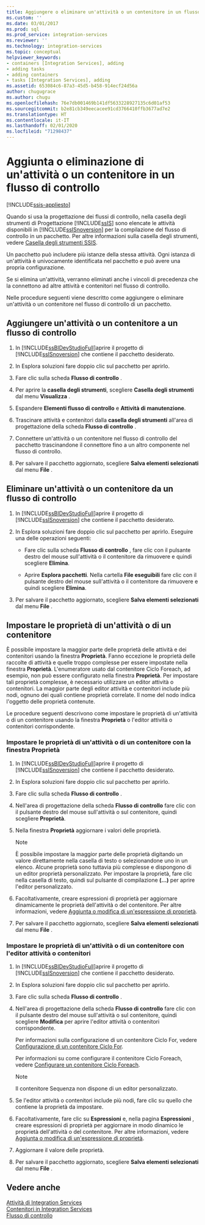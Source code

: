 ```yaml
---
title: Aggiungere o eliminare un'attività o un contenitore in un flusso di controllo | Microsoft Docs
ms.custom: ''
ms.date: 03/01/2017
ms.prod: sql
ms.prod_service: integration-services
ms.reviewer: ''
ms.technology: integration-services
ms.topic: conceptual
helpviewer_keywords:
- containers [Integration Services], adding
- adding tasks
- adding containers
- tasks [Integration Services], adding
ms.assetid: 653084c6-87a3-45d5-b458-914ecf24d56a
author: chugugrace
ms.author: chugu
ms.openlocfilehash: 76e7db001469b141df5633228927135c6d01af53
ms.sourcegitcommit: b2e81cb349eecacee91cd3766410ffb3677ad7e2
ms.translationtype: HT
ms.contentlocale: it-IT
ms.lasthandoff: 02/01/2020
ms.locfileid: "71298437"
---
```

# <a name="add-or-delete-a-task-or-a-container-in-a-control-flow"></a>Aggiunta o eliminazione di un'attività o un contenitore in un flusso di controllo

[!INCLUDE[ssis-appliesto](../../includes/ssis-appliesto-ssvrpluslinux-asdb-asdw-xxx.md)]


  Quando si usa la progettazione dei flussi di controllo, nella casella degli strumenti di Progettazione [!INCLUDE[ssIS](../../includes/ssis-md.md)] sono elencate le attività disponibili in [!INCLUDE[ssISnoversion](../../includes/ssisnoversion-md.md)] per la compilazione del flusso di controllo in un pacchetto. Per altre informazioni sulla casella degli strumenti, vedere [Casella degli strumenti SSIS](../../integration-services/ssis-toolbox.md).  
  
 Un pacchetto può includere più istanze della stessa attività. Ogni istanza di un'attività è univocamente identificata nel pacchetto e può avere una propria configurazione.  
  
 Se si elimina un'attività, verranno eliminati anche i vincoli di precedenza che la connettono ad altre attività e contenitori nel flusso di controllo.  
  
 Nelle procedure seguenti viene descritto come aggiungere o eliminare un'attività o un contenitore nel flusso di controllo di un pacchetto.  
  
## <a name="add-a-task-or-a-container-to-a-control-flow"></a>Aggiungere un'attività o un contenitore a un flusso di controllo  
  
1.  In [!INCLUDE[ssBIDevStudioFull](../../includes/ssbidevstudiofull-md.md)]aprire il progetto di [!INCLUDE[ssISnoversion](../../includes/ssisnoversion-md.md)] che contiene il pacchetto desiderato.  
  
2.  In Esplora soluzioni fare doppio clic sul pacchetto per aprirlo.  
  
3.  Fare clic sulla scheda **Flusso di controllo** .  
  
4.  Per aprire la **casella degli strumenti**, scegliere **Casella degli strumenti** dal menu **Visualizza** .  
  
5.  Espandere **Elementi flusso di controllo** e **Attività di manutenzione**.  
  
6.  Trascinare attività e contenitori dalla **casella degli strumenti** all'area di progettazione della scheda **Flusso di controllo** .  
  
7.  Connettere un'attività o un contenitore nel flusso di controllo del pacchetto trascinandone il connettore fino a un altro componente nel flusso di controllo.  
  
8.  Per salvare il pacchetto aggiornato, scegliere **Salva elementi selezionati** dal menu **File** .  
  
## <a name="delete-a-task-or-a-container-from-a-control-flow"></a>Eliminare un'attività o un contenitore da un flusso di controllo  
  
1.  In [!INCLUDE[ssBIDevStudioFull](../../includes/ssbidevstudiofull-md.md)]aprire il progetto di [!INCLUDE[ssISnoversion](../../includes/ssisnoversion-md.md)] che contiene il pacchetto desiderato.  
  
2.  In Esplora soluzioni fare doppio clic sul pacchetto per aprirlo. Eseguire una delle operazioni seguenti:  
  
    -   Fare clic sulla scheda **Flusso di controllo** , fare clic con il pulsante destro del mouse sull'attività o il contenitore da rimuovere e quindi scegliere **Elimina**.  
  
    -   Aprire **Esplora pacchetti**. Nella cartella **File eseguibili** fare clic con il pulsante destro del mouse sull'attività o il contenitore da rimuovere e quindi scegliere **Elimina**.  
  
3.  Per salvare il pacchetto aggiornato, scegliere **Salva elementi selezionati** dal menu **File** .  

## <a name="set-the-properties-of-a-task-or-container"></a>Impostare le proprietà di un'attività o di un contenitore
È possibile impostare la maggior parte delle proprietà delle attività e dei contenitori usando la finestra **Proprietà**. Fanno eccezione le proprietà delle raccolte di attività e quelle troppo complesse per essere impostate nella finestra **Proprietà**. L'enumeratore usato dal contenitore Ciclo Foreach, ad esempio, non può essere configurato nella finestra **Proprietà**. Per impostare tali proprietà complesse, è necessario utilizzare un editor attività o contenitori. La maggior parte degli editor attività e contenitori include più nodi, ognuno dei quali contiene proprietà correlate. Il nome del nodo indica l'oggetto delle proprietà contenute.  
  
 Le procedure seguenti descrivono come impostare le proprietà di un'attività o di un contenitore usando la finestra **Proprietà** o l'editor attività o contenitori corrispondente.  
  
### <a name="set-the-properties-of-a-task-or-container-with-the-properties-window"></a>Impostare le proprietà di un'attività o di un contenitore con la finestra Proprietà  
  
1.  In [!INCLUDE[ssBIDevStudioFull](../../includes/ssbidevstudiofull-md.md)]aprire il progetto di [!INCLUDE[ssISnoversion](../../includes/ssisnoversion-md.md)] che contiene il pacchetto desiderato.  
  
2.  In Esplora soluzioni fare doppio clic sul pacchetto per aprirlo.  
  
3.  Fare clic sulla scheda **Flusso di controllo** .  
  
4.  Nell'area di progettazione della scheda **Flusso di controllo** fare clic con il pulsante destro del mouse sull'attività o sul contenitore, quindi scegliere **Proprietà**.  
  
5.  Nella finestra **Proprietà** aggiornare i valori delle proprietà.  
  
    > [!NOTE]  
    >  È possibile impostare la maggior parte delle proprietà digitando un valore direttamente nella casella di testo o selezionandone uno in un elenco. Alcune proprietà sono tuttavia più complesse e dispongono di un editor proprietà personalizzato. Per impostare la proprietà, fare clic nella casella di testo, quindi sul pulsante di compilazione **(...)** per aprire l'editor personalizzato.  
  
6.  Facoltativamente, creare espressioni di proprietà per aggiornare dinamicamente le proprietà dell'attività o del contenitore. Per altre informazioni, vedere [Aggiunta o modifica di un'espressione di proprietà](../../integration-services/expressions/add-or-change-a-property-expression.md).  
  
7.  Per salvare il pacchetto aggiornato, scegliere **Salva elementi selezionati** dal menu **File** .  
  
### <a name="set-the-properties-of-a-task-or-container-with-the-task-or-container-editor"></a>Impostare le proprietà di un'attività o di un contenitore con l'editor attività o contenitori  
  
1.  In [!INCLUDE[ssBIDevStudioFull](../../includes/ssbidevstudiofull-md.md)]aprire il progetto di [!INCLUDE[ssISnoversion](../../includes/ssisnoversion-md.md)] che contiene il pacchetto desiderato.  
  
2.  In Esplora soluzioni fare doppio clic sul pacchetto per aprirlo.  
  
3.  Fare clic sulla scheda **Flusso di controllo** .  
  
4.  Nell'area di progettazione della scheda **Flusso di controllo** fare clic con il pulsante destro del mouse sull'attività o sul contenitore, quindi scegliere **Modifica** per aprire l'editor attività o contenitori corrispondente.  
  
     Per informazioni sulla configurazione di un contenitore Ciclo For, vedere [Configurazione di un contenitore Ciclo For](https://msdn.microsoft.com/library/b9cd7ea7-b198-4a35-8b16-6acf09611ca5).  
  
     Per informazioni su come configurare il contenitore Ciclo Foreach, vedere [Configurare un contenitore Ciclo Foreach](https://msdn.microsoft.com/library/519c6f96-5e1f-47d2-b96a-d49946948c25).  
  
    > [!NOTE]  
    >  Il contenitore Sequenza non dispone di un editor personalizzato.  
  
5.  Se l'editor attività o contenitori include più nodi, fare clic su quello che contiene la proprietà da impostare.  
  
6.  Facoltativamente, fare clic su **Espressioni** e, nella pagina **Espressioni** , creare espressioni di proprietà per aggiornare in modo dinamico le proprietà dell'attività o del contenitore. Per altre informazioni, vedere [Aggiunta o modifica di un'espressione di proprietà](../../integration-services/expressions/add-or-change-a-property-expression.md).  
  
7.  Aggiornare il valore delle proprietà.  
  
8.  Per salvare il pacchetto aggiornato, scegliere **Salva elementi selezionati** dal menu **File** .  
  
## <a name="see-also"></a>Vedere anche  
 [Attività di Integration Services](../../integration-services/control-flow/integration-services-tasks.md)   
 [Contenitori in Integration Services](../../integration-services/control-flow/integration-services-containers.md)   
 [Flusso di controllo](../../integration-services/control-flow/control-flow.md)  
  
  
